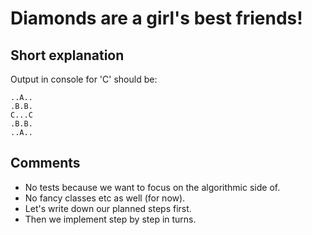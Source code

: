 # Diamonds are a girl's best friends!

## Short explanation

Output in console for 'C' should be:
```
..A..
.B.B.
C...C
.B.B.
..A..
```

## Comments

* No tests because we want to focus on the algorithmic side of.
* No fancy classes etc as well (for now).
* Let's write down our planned steps first.
* Then we implement step by step in turns.

